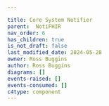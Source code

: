 ```yaml
---

title: Core System Notifier
parent:  NotiFHIR
nav_order: 6
has_children: true
is_not_draft: false
last_modified_date: 2024-05-28
owner: Ross Buggins
author: Ross Buggins
diagrams: []
events-raised: []
events-consumed: []
c4type: component
---
```

